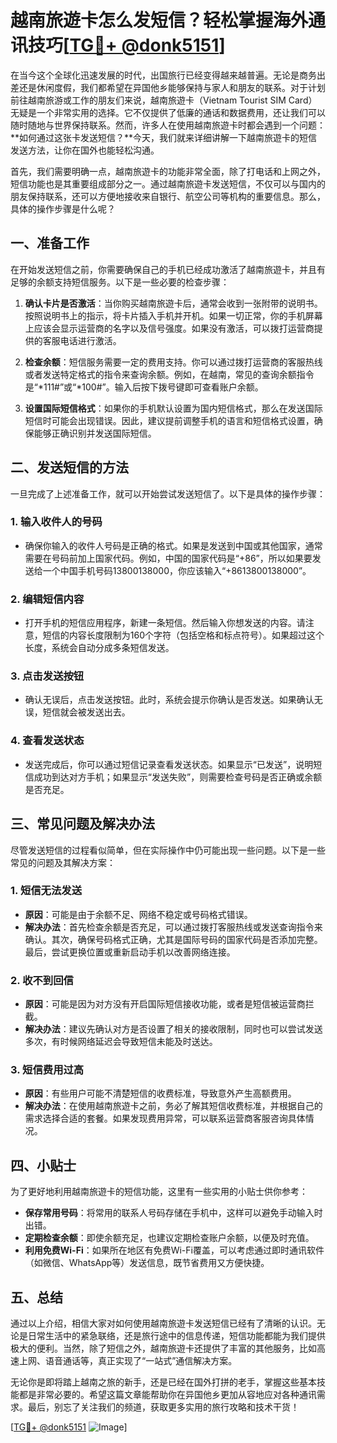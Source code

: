 # 越南旅遊卡怎么发短信？轻松掌握海外通讯技巧[[TG💪+ @donk5151](https://t.me/s/donk5151)]

在当今这个全球化迅速发展的时代，出国旅行已经变得越来越普遍。无论是商务出差还是休闲度假，我们都希望在异国他乡能够保持与家人和朋友的联系。对于计划前往越南旅游或工作的朋友们来说，越南旅遊卡（Vietnam Tourist SIM Card）无疑是一个非常实用的选择。它不仅提供了低廉的通话和数据费用，还让我们可以随时随地与世界保持联系。然而，许多人在使用越南旅遊卡时都会遇到一个问题：**如何通过这张卡发送短信？**今天，我们就来详细讲解一下越南旅遊卡的短信发送方法，让你在国外也能轻松沟通。

首先，我们需要明确一点，越南旅遊卡的功能非常全面，除了打电话和上网之外，短信功能也是其重要组成部分之一。通过越南旅遊卡发送短信，不仅可以与国内的朋友保持联系，还可以方便地接收来自银行、航空公司等机构的重要信息。那么，具体的操作步骤是什么呢？

## **一、准备工作**

在开始发送短信之前，你需要确保自己的手机已经成功激活了越南旅遊卡，并且有足够的余额支持短信服务。以下是一些必要的检查步骤：

1. **确认卡片是否激活**：当你购买越南旅遊卡后，通常会收到一张附带的说明书。按照说明书上的指示，将卡片插入手机并开机。如果一切正常，你的手机屏幕上应该会显示运营商的名字以及信号强度。如果没有激活，可以拨打运营商提供的客服电话进行激活。
   
2. **检查余额**：短信服务需要一定的费用支持。你可以通过拨打运营商的客服热线或者发送特定格式的指令来查询余额。例如，在越南，常见的查询余额指令是“*111#”或“*100#”。输入后按下拨号键即可查看账户余额。

3. **设置国际短信格式**：如果你的手机默认设置为国内短信格式，那么在发送国际短信时可能会出现错误。因此，建议提前调整手机的语言和短信格式设置，确保能够正确识别并发送国际短信。

## **二、发送短信的方法**

一旦完成了上述准备工作，就可以开始尝试发送短信了。以下是具体的操作步骤：

### **1. 输入收件人的号码**
   - 确保你输入的收件人号码是正确的格式。如果是发送到中国或其他国家，通常需要在号码前加上国家代码。例如，中国的国家代码是“+86”，所以如果要发送给一个中国手机号码13800138000，你应该输入“+8613800138000”。

### **2. 编辑短信内容**
   - 打开手机的短信应用程序，新建一条短信。然后输入你想发送的内容。请注意，短信的内容长度限制为160个字符（包括空格和标点符号）。如果超过这个长度，系统会自动分成多条短信发送。

### **3. 点击发送按钮**
   - 确认无误后，点击发送按钮。此时，系统会提示你确认是否发送。如果确认无误，短信就会被发送出去。

### **4. 查看发送状态**
   - 发送完成后，你可以通过短信记录查看发送状态。如果显示“已发送”，说明短信成功到达对方手机；如果显示“发送失败”，则需要检查号码是否正确或余额是否充足。

## **三、常见问题及解决办法**

尽管发送短信的过程看似简单，但在实际操作中仍可能出现一些问题。以下是一些常见的问题及其解决方案：

### **1. 短信无法发送**
   - **原因**：可能是由于余额不足、网络不稳定或号码格式错误。
   - **解决办法**：首先检查余额是否充足，可以通过拨打客服热线或发送查询指令来确认。其次，确保号码格式正确，尤其是国际号码的国家代码是否添加完整。最后，尝试更换位置或重新启动手机以改善网络连接。

### **2. 收不到回信**
   - **原因**：可能是因为对方没有开启国际短信接收功能，或者是短信被运营商拦截。
   - **解决办法**：建议先确认对方是否设置了相关的接收限制，同时也可以尝试发送多次，有时候网络延迟会导致短信未能及时送达。

### **3. 短信费用过高**
   - **原因**：有些用户可能不清楚短信的收费标准，导致意外产生高额费用。
   - **解决办法**：在使用越南旅遊卡之前，务必了解其短信收费标准，并根据自己的需求选择合适的套餐。如果发现费用异常，可以联系运营商客服咨询具体情况。

## **四、小贴士**

为了更好地利用越南旅遊卡的短信功能，这里有一些实用的小贴士供你参考：

- **保存常用号码**：将常用的联系人号码存储在手机中，这样可以避免手动输入时出错。
- **定期检查余额**：即使余额充足，也建议定期检查账户余额，以便及时充值。
- **利用免费Wi-Fi**：如果所在地区有免费Wi-Fi覆盖，可以考虑通过即时通讯软件（如微信、WhatsApp等）发送信息，既节省费用又方便快捷。

## **五、总结**

通过以上介绍，相信大家对如何使用越南旅遊卡发送短信已经有了清晰的认识。无论是日常生活中的紧急联络，还是旅行途中的信息传递，短信功能都能为我们提供极大的便利。当然，除了短信之外，越南旅遊卡还提供了丰富的其他服务，比如高速上网、语音通话等，真正实现了“一站式”通信解决方案。

无论你是即将踏上越南之旅的新手，还是已经在国外打拼的老手，掌握这些基本技能都是非常必要的。希望这篇文章能帮助你在异国他乡更加从容地应对各种通讯需求。最后，别忘了关注我们的频道，获取更多实用的旅行攻略和技术干货！

[[TG💪+ @donk5151](https://t.me/s/donk5151) ![Image](https://i.postimg.cc/rwNCRYN7/Snipaste-2025-04-30-17-27-05.png)]